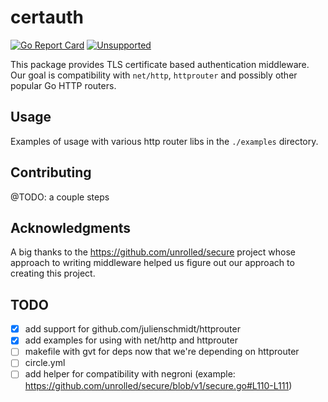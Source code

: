 certauth
========
[![Go Report Card](https://goreportcard.com/badge/github.com/pantheon-systems/go-certauth)](https://goreportcard.com/report/github.com/pantheon-systems/go-certauth)
[![Unsupported](https://img.shields.io/badge/Pantheon-Unsupported-yellow?logo=pantheon&color=FFDC28)](https://pantheon.io/docs/oss-support-levels#unsupported)


This package provides TLS certificate based authentication middleware. Our goal is
compatibility with `net/http`, `httprouter` and possibly other popular Go HTTP
routers.

Usage
-----

Examples of usage with various http router libs in the `./examples` directory.

Contributing
------------

@TODO: a couple steps

Acknowledgments
---------------

A big thanks to the https://github.com/unrolled/secure project whose approach to
writing middleware helped us figure out our approach to creating this project.

TODO
----

- [x] add support for github.com/julienschmidt/httprouter
- [x] add examples for using with net/http and httprouter
- [ ] makefile with gvt for deps now that we're depending on httprouter
- [ ] circle.yml
- [ ] add helper for compatibility with negroni (example: https://github.com/unrolled/secure/blob/v1/secure.go#L110-L111)
